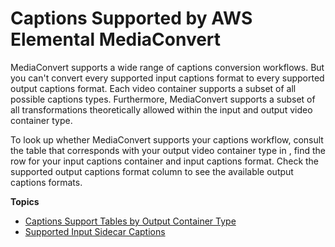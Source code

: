 # Captions Supported by AWS Elemental MediaConvert<a name="captions-support-tables"></a>

MediaConvert supports a wide range of captions conversion workflows\. But you can't convert every supported input captions format to every supported output captions format\. Each video container supports a subset of all possible captions types\. Furthermore, MediaConvert supports a subset of all transformations theoretically allowed within the input and output video container type\.

To look up whether MediaConvert supports your captions workflow, consult the table that corresponds with your output video container type in [](captions-support-tables-by-container-type.md), find the row for your input captions container and input captions format\. Check the supported output captions format column to see the available output captions formats\.

**Topics**
+ [Captions Support Tables by Output Container Type](captions-support-tables-by-container-type.md)
+ [Supported Input Sidecar Captions](supported-input-sidecar-captions.md)